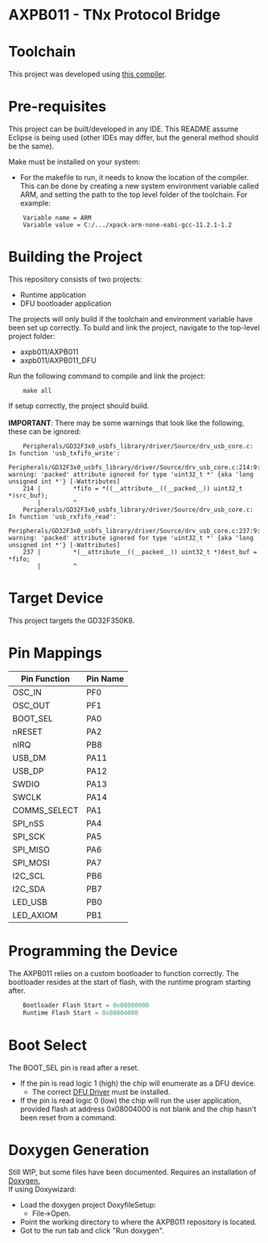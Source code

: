 # AXPB011 - TNx Protocol Bridge #

# Toolchain #

This project was developed using [this compiler](https://xpack.github.io/blog/2022/05/30/arm-none-eabi-gcc-v11-2-1-1-2-released/).


# Pre-requisites #

This project can be built/developed in any IDE. This README assume Eclipse is being used (other IDEs may differ, but the general method should be the same). 

Make must be installed on your system:
* For the makefile to run, it needs to know the location of the compiler. This can be done by creating a new system environment variable called ARM, and setting the path to the top level folder of the toolchain. For example:
```
    Variable name = ARM
    Variable value = C:/.../xpack-arm-none-eabi-gcc-11.2.1-1.2
```


# Building the Project #

This repository consists of two projects:
* Runtime application 
* DFU bootloader application

The projects will only build if the toolchain and environment variable have been set up correctly. To build and link the project, navigate to the top-level project folder:
* axpb011/AXPB011
* axpb011/AXPB011_DFU

Run the following command to compile and link the project:
```
    make all
```

If setup correctly, the project should build.
<br><br>
**IMPORTANT**: There may be some warnings that look like the following, 
these can be ignored:
```
    Peripherals/GD32F3x0_usbfs_library/driver/Source/drv_usb_core.c: In function 'usb_txfifo_write':
    Peripherals/GD32F3x0_usbfs_library/driver/Source/drv_usb_core.c:214:9: warning: 'packed' attribute ignored for type 'uint32_t *' {aka 'long unsigned int *'} [-Wattributes]
    214 |         *fifo = *((__attribute__((__packed__)) uint32_t *)src_buf);
        |         ^
    Peripherals/GD32F3x0_usbfs_library/driver/Source/drv_usb_core.c: In function 'usb_rxfifo_read':
    Peripherals/GD32F3x0_usbfs_library/driver/Source/drv_usb_core.c:237:9: warning: 'packed' attribute ignored for type 'uint32_t *' {aka 'long unsigned int *'} [-Wattributes]
    237 |         *(__attribute__((__packed__)) uint32_t *)dest_buf = *fifo;
        |         ^
```

# Target Device #

This project targets the GD32F350K8.


# Pin Mappings #

| Pin Function  | Pin Name           |
| ------------- | ------------------ |
| OSC_IN        | PF0                |
| OSC_OUT       | PF1                |
| BOOT_SEL      | PA0                |
| nRESET        | PA2                |
| nIRQ          | PB8                |
| USB_DM        | PA11               |
| USB_DP        | PA12               |
| SWDIO         | PA13               |
| SWCLK         | PA14               |
| COMMS_SELECT  | PA1                |
| SPI_nSS       | PA4                |
| SPI_SCK       | PA5                |
| SPI_MISO      | PA6                |
| SPI_MOSI      | PA7                |
| I2C_SCL       | PB6                |
| I2C_SDA       | PB7                | 
| LED_USB       | PB0                |
| LED_AXIOM     | PB1                |


# Programming the Device #

The AXPB011 relies on a custom bootloader to function correctly. The bootloader resides at the start of flash, with the runtime program starting after.

```C
    Bootloader Flash Start = 0x08000000
    Runtime Flash Start = 0x08004000
```


# Boot Select #

The BOOT_SEL pin is read after a reset.<br>
* If the pin is read logic 1 (high) the chip will enumerate as a DFU device. 
    * The correct [DFU Driver](https://gd32mcu.com/download/down/document_id/244/path_type/1) must be installed.
* If the pin is read logic 0 (low) the chip will run the user application, provided flash at address 0x08004000 is not blank and the chip hasn't been reset from a command.

# Doxygen Generation #

Still WIP, but some files have been documented. Requires an installation of [Doxygen.](https://www.doxygen.nl/download.html)<br>
If using Doxywizard:
* Load the doxygen project DoxyfileSetup:
    * File->Open.
* Point the working directory to where the AXPB011 repository is located.
* Got to the run tab and click "Run doxygen".